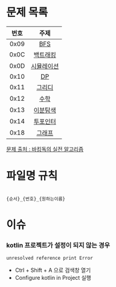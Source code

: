 # 문제 목록
|번호|주제|
| :--: | :--: |
|0x09|[BFS](https://github.com/audxo112/kotlin-algorithm/blob/main/0x09_BFS/index.md)|
|0x0C|[백트래킹](https://github.com/audxo112/kotlin-algorithm/blob/main/0x0C_BackTracking/index.md)|
|0x0D|[시뮬레이션](https://github.com/audxo112/kotlin-algorithm/blob/main/0x0D_Simulation/index.md)|
|0x10|[DP](https://github.com/audxo112/kotlin-algorithm/blob/main/0x10_DP/index.md)|
|0x11|[그리디](https://github.com/audxo112/kotlin-algorithm/blob/main/0x11_Greedy/index.md)|
|0x12|[수학](https://github.com/audxo112/kotlin-algorithm/blob/main/0x12_Math/index.md)|
|0x13|[이분탐색](https://github.com/audxo112/kotlin-algorithm/blob/main/0x13_BinarySearch/index.md)|
|0x14|[투포인터](https://github.com/audxo112/kotlin-algorithm/blob/main/0x14_TwoPointer/index.md)|
|0x18|[그래프](https://github.com/audxo112/kotlin-algorithm/blob/main/0x18_Graph/index.md)|

[문제 출처 : 바킹독의 실전 알고리즘](https://github.com/encrypted-def/basic-algo-lecture)

# 파일명 규칙
<pre><code>
{순서}_{번호}_{원하는이름}
</code></pre>

# 이슈
### kotlin 프로젝트가 설정이 되지 않는 경우
`unresolved reference print Error`
- Ctrl + Shift + A 으로 검색창 열기
- Configure kotlin in Project 실행